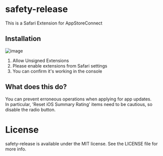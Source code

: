 # safety-release
This is a Safari Extension for AppStoreConnect

## Installation
![image](https://user-images.githubusercontent.com/17640999/220435953-b1f75c7a-47ca-4957-a1fb-587d3a277362.png)
1. Allow Unsigned Extensions
2. Please enable extensions from Safari settings
3. You can confirm it's working in the console

## What does this do?
You can prevent erroneous operations when applying for app updates.  
In particular, 'Reset iOS Summary Rating' items need to be cautious, so disable the radio button.

# License
safety-release is available under the MIT license. See the LICENSE file for more info.

